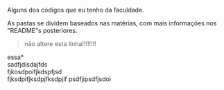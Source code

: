 Alguns dos códigos que eu tenho da faculdade.

As pastas se dividem baseados nas matérias, com mais informações nos "README"s posteriores.

> não altere esta linha!!!!!!!!

essa* \
sadfjdisdajfds \
fjkosdpoifjkdspfjsd \
fjksdpifjksdpjfksdpjif
psdfjipsdfjsdoi
